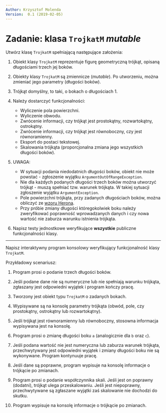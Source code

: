 ```yaml
---
Author: Krzysztof Molenda
Version:  0.1 (2019-02-05)
---
```


# Zadanie: klasa `TrojkatM` _mutable_

Utwórz klasę `TrojkatM` spełniającą następujące założenia:

1. Obiekt klasy `TrojkatM` reprezentuje figurę geometryczną trójkąt, opisaną długościami trzech jej boków.

1. Obiekty klasy `TrojkatM` są zmiennicze (_mutable_). Po utworzeniu, można zmieniać jego parametry (długości boków).

1. Trójkąt domyślny, to taki, o bokach o długościach 1.

1. Należy dostarczyć funkcjonalności:
    * Wyliczenie pola powierzchni.
    * Wyliczenie obwodu.
    * Zwrócenie informacji, czy trójkąt jest prostokątny, rozwartokątny, ostrokątny.
    * Zwrócenie informacji, czy trójkąt jest równoboczny, czy jest równoramienny.
    * Eksport do postaci tekstowej.
    * Skalowania trójkąta (proporcjonalna zmiana jego wszystkich długości boków).

1. UWAGA:
    * W sytuacji podania niedodatnich długości boków, obiekt nie może powstać - zgłoszenie wyjątku `ArgumentOutOfRangeException`.
    * Nie dla każdych podanych długości trzech boków można utworzyć trójkąt - muszą spełniać tzw. warunek trójkąta. W takiej sytuacji zgłoszenie wyjątku `ArgumentException`.
    * Pole powierzchni trójkąta, przy zadanych długościach boków, można obliczyć ze [wzoru Herona](https://pl.wikipedia.org/wiki/Wz%C3%B3r_Herona).
    * Przy próbie zmiany długości któregokolwiek boku należy zweryfikować poprawność wprowadzanych danych i czy nowa wartość nie zaburza warunku istnienia trójkąta.

1. Napisz testy jednostkowe weryfikujące **wszystkie** publiczne funkcjonalności klasy.

---

Napisz interaktywny program konsolowy weryfikujący funkcjonalność klasy `TrojkatM`.

Przykładowy scenariusz:

1. Program prosi o podanie trzech długości boków.

2. Jeśli podane dane nie są numeryczne lub nie spełniają warunku trójkąta, zgłaszany jest odpowiedni wyjątek i program kończy pracę.

3. Tworzony jest obiekt typu `TrojkatM` o zadanych bokach.

4. Wypisywane są na konsolę parametry trójkąta (obwód, pole, czy prostokątny, ostrokątny lub rozwartokątny).

5. Jeśli trójkąt jest równoramienny lub równoboczny, stosowna informacja wypisywana jest na konsolę.

6. Program prosi o zmianę długości boku `a` (analogicznie dla `b` oraz `c`).

7. Jeśli podana wartość nie jest numeryczna lub zaburza warunek trójkąta, przechwytywany jest odpowiedni wyjątek i zmiany długości boku nie są wykonywane. Program kontynuuje pracę.

8. Jeśli dane są poprawne, program wypisuje na konsolę informacje o trójkącie po zmianach.

9. Program prosi o podanie współczynnika skali. Jeśli jest on poprawny (dodatni), trójkąt ulega przeskalowaniu. Jeśli jest niepoprawny, przechwytywane są zgłaszane wyjątki zaś skalowanie nie dochodzi do skutku.

10. Program wypisuje na konsolę informacje o trójkącie po zmianach.